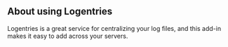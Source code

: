 <!-- post: -->


## About using Logentries

Logentries is a great service for centralizing your log files, and this add-in makes it easy to add across your servers.

